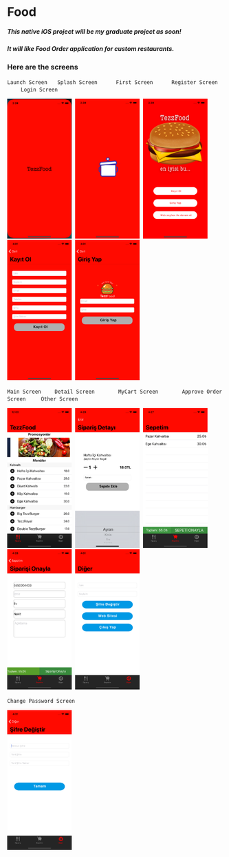 # Food

<h5>This native iOS project will be my graduate project as soon!</h5>
<h5>It will like Food Order application for custom restaurants.</h5>


<h3>Here are the screens</h3>

`Launch Screen`&nbsp;&nbsp;&nbsp;&nbsp;&nbsp;&nbsp;`Splash Screen` &nbsp;&nbsp;&nbsp;&nbsp;&nbsp;&nbsp;&nbsp;&nbsp;&nbsp;&nbsp;`First Screen` &nbsp;&nbsp;&nbsp;&nbsp;&nbsp;&nbsp;&nbsp;&nbsp;&nbsp;&nbsp;`Register Screen` &nbsp;&nbsp;&nbsp;&nbsp;&nbsp;&nbsp;&nbsp;&nbsp;`Login Screen`

<p float="left">
  <img src="ScreenImages/LaunchScreen.png" width="150" />&nbsp; 
  <img src="ScreenImages/SplashScreen.png" width="150" />&nbsp;
  <img src="ScreenImages/FirstScreen.png" width="150" />&nbsp;
  <img src="ScreenImages/SignupScreen.png" width="150" />&nbsp;
  <img src="ScreenImages/LoginScreen.png" width="150" />&nbsp;
  </br>  
</p>

`Main Screen` &nbsp;&nbsp;&nbsp;&nbsp;&nbsp;&nbsp; `Detail Screen` 
&nbsp;&nbsp;&nbsp;&nbsp;&nbsp;&nbsp;&nbsp;&nbsp;&nbsp;&nbsp;&nbsp;&nbsp; `MyCart Screen` &nbsp;&nbsp;&nbsp;&nbsp;&nbsp;&nbsp;&nbsp;&nbsp;&nbsp;&nbsp;&nbsp;&nbsp; `Approve Order Screen`
&nbsp;&nbsp;&nbsp;&nbsp;&nbsp;&nbsp;&nbsp;&nbsp;`Other Screen` 

<p float = "left">
  <img src="ScreenImages/MainScreen.png" width="150" />&nbsp;
  <img src="ScreenImages/DetailOrderScreen.png" width="150" />&nbsp;
   <img src="ScreenImages/MyCartScreen.png" width="150" />&nbsp;
  <img src="ScreenImages/ApproveOrderScreen.png" width="150" />&nbsp;
  <img src="ScreenImages/OtherScreen.png" width="150" />&nbsp;
  </br>
  </p>
  
  `Change Password Screen` 
  <p float = "left">
  <img src="ScreenImages/ChangePasswordScreen.png" width="150" />&nbsp;
  </p>
  
